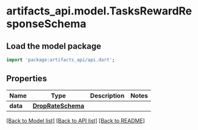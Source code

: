 # artifacts_api.model.TasksRewardResponseSchema

## Load the model package
```dart
import 'package:artifacts_api/api.dart';
```

## Properties
Name | Type | Description | Notes
------------ | ------------- | ------------- | -------------
**data** | [**DropRateSchema**](DropRateSchema.md) |  | 

[[Back to Model list]](../README.md#documentation-for-models) [[Back to API list]](../README.md#documentation-for-api-endpoints) [[Back to README]](../README.md)


